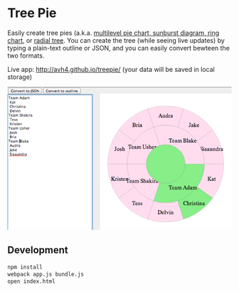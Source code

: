 # Tree Pie

Easily create tree pies (a.k.a. [multilevel pie chart, sunburst diagram, ring chart](http://en.wikipedia.org/wiki/Pie_chart#Ring_chart_.2F_Sunburst_chart_.2F_Multilevel_pie_chart), or [radial tree](http://en.wikipedia.org/wiki/Radial_tree).  You can create the tree (while seeing live updates) by typing a plain-text outline or JSON, and you can easily convert bewteen the two formats.

Live app: http://avh4.github.io/treepie/ (your data will be saved in local storage)

![Screenshot of treepie with The Voice Seasn 6 Top 10](screenshot.png)


## Development

```
npm install
webpack app.js bundle.js
open index.html
```
